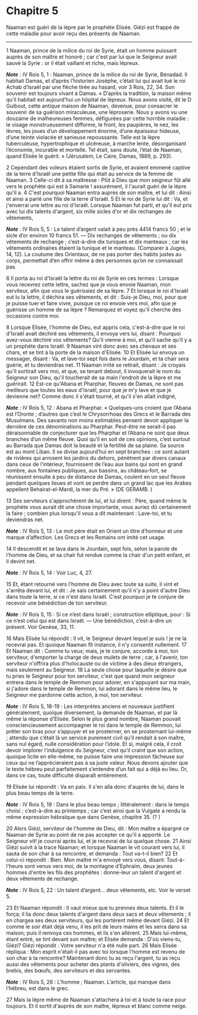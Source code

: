 # Chapitre 5

Naaman est guéri de la lèpre par le prophète Elisée.
Giézi est frappé de cette maladie pour avoir reçu des présents de Naaman.

***

1 Naaman, prince de la milice du roi de Syrie, était un homme puissant auprès de son maître et honoré ; car c'est par lui que le Seigneur avait sauvé la Syrie : or il était vaillant et riche, mais lépreux.

***Note*** :  IV Rois 5, 1 : Naaman, prince de la milice du roi de Syrie, Bénadad. Il habitait Damas, et d’après l’historien Josèphe, c’était lui qui avait tué le roi Achab d’Israël par une flèche tirée au hasard, voir 3 Rois, 22, 34. Son souvenir est toujours vivant à Damas. « D’après la tradition, la maison même qu’il habitait est aujourd’hui un hôpital de lépreux. Nous avons visité, dit le D Guibout, cette antique maison de Naaman, devenue, pour consacrer le souvenir de sa guérison miraculeuse, une léproserie. Nous y avons vu une douzaine de malheureuses femmes, défigurées par cette horrible maladie : le visage monstrueusement difforme, le front, les paupières, le nez, les lèvres, les joues d’un développement énorme, d’une épaisseur hideuse, d’une teinte violacée et sanieuse repoussante. Telle est la lèpre tuberculeuse, hypertrophique et ulcéreuse, à marche lente, désorganisant l’économie, incurable et mortelle. Tel était, sans doute, l’état de Naaman, quand Elisée le guérit. » (Jérusalem, Le Caire, Damas, 1889, p.
293).

2 Cependant des voleurs étaient sortis de Syrie, et avaient emmené captive de la terre d'Israël une petite fille qui était au service de la femme de Naaman. 3 Celle-ci dit à sa maîtresse : Plût à Dieu que mon seigneur fût allé vers le prophète qui est à Samarie ! assurément, il l'aurait guéri de la lèpre qu'il a. 4 C'est pourquoi Naaman entra auprès de son maître, et lui dit : Ainsi et ainsi a parlé une fille de la terre d'Israël. 5 Et le roi de Syrie lui dit : Va, et j'enverrai une lettre au roi d'Israël. Lorsque Naaman fut parti, et qu'il eut pris avec lui dix talents d'argent, six mille sicles d'or et dix rechanges de vêtements,

***Note*** :  IV Rois 5, 5 : Le talent d’argent valait à peu près 4414 francs 50 ; et le sicle d’or environ 10 francs 51. ― Dix rechanges de vêtements ; ou dix vêtements de rechange ; c’est-à-dire dix tuniques et dix manteaux ; car les vêtements ordinaires étaient la tunique et le manteau. (Comparer à Juges, 14, 12). La coutume des Orientaux, de ne pas porter des habits justes au corps, permettait d’en offrir même à des personnes qu’on ne connaissait pas.

6 Il porta au roi d'Israël la lettre du roi de Syrie en ces termes : Lorsque vous recevrez cette lettre, sachez que je vous envoie Naaman, mon serviteur, afin que vous le guérissiez de sa lèpre. 7 Et lorsque le roi d'Israël eut lu la lettre, il déchira ses vêtements, et dit : Suis-je Dieu, moi, pour que je puisse tuer et faire vivre, puisque ce roi envoie vers moi, afin que je guérisse un homme de sa lèpre ? Remarquez et voyez qu'il cherche des occasions contre moi.


8 Lorsque Elisée, l'homme de Dieu, eut appris cela, c'est-à-dire que le roi d'Israël avait déchiré ses vêtements, il envoya vers lui, disant : Pourquoi avez-vous déchiré vos vêtements? Qu'il vienne à moi, et qu'il sache qu'il y a un prophète dans Israël. 9 Naaman vint donc avec ses chevaux et ses chars, et se tint à la porte de la maison d'Elisée. 10 Et Elisée lui envoya un messager, disant : Va, et lave-toi sept fois dans le Jourdain, et ta chair sera guérie, et tu deviendras net. 11 Naaman irrité se retirait, disant : Je croyais qu'il sortirait vers moi, et que, se tenant debout, il invoquerait le nom du Seigneur son Dieu, qu'il toucherait de sa main l'endroit de la lèpre et me guérirait. 12 Est-ce qu'Abana et Pharphar, fleuves de Damas, ne sont pas meilleurs que toutes les eaux d'Israël, pour que je m'y lave et que je devienne net? Comme donc il s'était tourné, et qu'il s'en allait indigné,

***Note*** :  IV Rois 5, 12 : Abana et Pharphar. « Quelques-uns croient que l’Abana est l’Oronte ; d’autres que c’est le Chrysorrhoas des Grecs et le Barrada des Musulmans. Des savants non moins estimables pensent devoir appliquer la dernière de ces dénominations au Pharphar. Peut-être ne serait-il pas déraisonnable de conjecturer que les Pharphar et l’Abana ne sont que deux branches d’un même fleuve. Quoi qu’il en soit de ces opinions, c’est surtout au Barrada que Damas doit la beauté et la fertilité de sa plaine. Sa source est au mont Liban. Il se divise aujourd’hui en sept branches : ce sont autant de rivières qui arrosent les jardins du dehors, pénètrent par divers canaux dans ceux de l’intérieur, fournissent de l’eau aux bains qui sont en grand nombre, aux fontaines publiques, aux bassins, au château-fort, se réunissent ensuite à peu de distance de Damas, coulent en un seul fleuve pendant quelques lieues et vont se perdre dans un grand lac que les Arabes appellent Behairat-el-Mardi, la mer du Pré. » (DE GERAMB. )

13 Ses serviteurs s'approchèrent de lui, et lui dirent : Père, quand même le prophète vous aurait dit une chose importante, vous auriez dû certainement la faire ; combien plus lorsqu'il vous a dit maintenant : Lave-toi, et tu deviendras net.

***Note*** :  IV Rois 5, 13 : Le mot père était en Orient un titre d’honneur et une marque d’affection. Les Grecs et les Romains ont imité cet usage.

14 Il descendit et se lava dans le Jourdain, sept fois, selon la parole de l'homme de Dieu, et sa chair fut rendue comme la chair d'un petit enfant, et il devint net.

***Note*** :  IV Rois 5, 14 : Voir Luc, 4, 27.


15 Et, étant retourné vers l'homme de Dieu avec toute sa suite, il vint et s'arrêta devant lui, et dit : Je sais certainement qu'il n'y a point d'autre Dieu dans toute la terre, si ce n'est dans Israël. C'est pourquoi je te conjure de recevoir une bénédiction de ton serviteur.

***Note*** :  IV Rois 5, 15 : Si ce n’est dans Israël ; construction elliptique, pour : Si ce n’est celui qui est dans Israël. ― Une bénédiction, c’est-à-dire un présent. Voir Genèse, 33, 11.

16 Mais Elisée lui répondit : Il vit, le Seigneur devant lequel je suis ! je ne la recevrai pas. Et quoique Naaman fît instance, il n'y consentit nullement. 17 Et Naaman dit : Comme tu veux; mais, je te conjure, accorde à moi, ton serviteur, d'emporter la charge de deux mulets de terre ; car, à l'avenir, ton serviteur n'offrira plus d'holocauste ou de victime à des dieux étrangers, mais seulement au Seigneur. 18 La seule chose pour laquelle je désire que tu pries le Seigneur pour ton serviteur, c'est que quand mon seigneur entrera dans le temple de Remmon pour adorer, en s'appuyant sur ma main, si j'adore dans le temple de Remmon, lui adorant dans le même lieu, le Seigneur me pardonne cette action, à moi, ton serviteur.

***Note*** :  IV Rois 5, 18-19 : Les interprètes anciens et nouveaux justifient généralement, quoique diversement, la demande de Naaman, et par là même la réponse d’Elisée. Selon le plus grand nombre, Naaman pouvait consciencieusement accompagner le roi dans le temple de Remmon, lui prêter son bras pour s’appuyer et se prosterner, en se prosternant lui-même ; attendu que c’était là un service purement civil qu’il rendait à son maître, sans nul égard, nulle considération pour l’idole. Et si, malgré cela, il croit devoir implorer l’indulgence du Seigneur, c’est qu’il craint que son action, quoique licite en elle-même, ne puisse faire une impression fâcheuse sur ceux qui ne l’apprécieraient pas à sa juste valeur. Nous devons ajouter que le texte hébreu peut parfaitement s’entendre d’un fait qui a déjà eu lieu. Or, dans ce cas, toute difficulté disparaît entièrement.

19 Elisée lui répondit : Va en paix. Il s'en alla donc d'auprès de lui, dans le plus beau temps de la terre.

***Note*** :  IV Rois 5, 19 : Dans le plus beau temps ; littéralement : dans le temps choisi ; c’est-à-dire au printemps ; car c’est ainsi que la Vulgate a rendu la même expression hébraïque que dans Genèse, chapitre 35. (? )


20 Alors Giézi, serviteur de l'homme de Dieu, dit : Mon maître a épargné ce Naaman de Syrie au point de ne pas accepter ce qu'il a apporté. Le Seigneur vit! je courrai après lui, et je recevrai de lui quelque chose. 21 Ainsi Giézi suivit à la trace Naaman; et lorsque Naaman le vit courant vers lui, il sauta de son char à sa rencontre, et demanda : Tout va-t-il bien? 22 Et celui-ci répondit : Bien. Mon maître m'a envoyé vers vous, disant: Tout-à-l'heure sont venus vers moi, de la montagne d'Ephraïm, deux jeunes hommes d'entre les fils des prophètes : donne-leur un talent d'argent et deux vêtements de rechange.

***Note*** :  IV Rois 5, 22 : Un talent d’argent… deux vêtements, etc. Voir le verset 5.

23 Et Naaman répondit : Il vaut mieux que tu prennes deux talents. Et il le força; il lia donc deux talents d'argent dans deux sacs et deux vêtements ; il en chargea ses deux serviteurs, qui les portèrent même devant Giézi. 24 Et comme le soir était déjà venu, il les prit de leurs mains et les serra dans sa maison; puis il renvoya ces hommes, et ils s'en allèrent. 25 Mais lui-même, étant entré, se tint devant son maître; et Elisée demanda : D'où viens-tu, Giézi? Giézi répondit : Votre serviteur n'a été nulle part. 26 Mais Elisée répliqua : Mon esprit n'était-il pas avec toi lorsque l'homme est revenu de son char à ta rencontre? Maintenant donc tu as reçu l'argent, tu as reçu aussi des vêtements pour acheter des plants d'oliviers, des vignes, des brebis, des bœufs, des serviteurs et des servantes.

***Note*** :  IV Rois 5, 26 : L’homme ; Naaman. L’article, qui manque dans l’hébreu, est dans le grec.

27 Mais la lèpre même de Naaman s'attachera à toi et à toute ta race pour toujours. Et il sortit d'auprès de son maître, lépreux et blanc comme neige.

